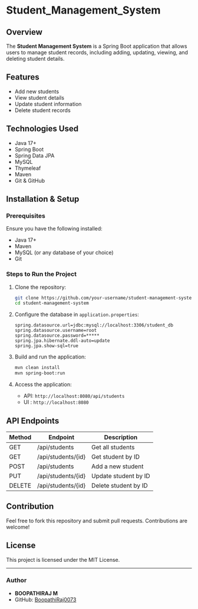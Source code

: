 # Student_Management_System

## Overview
The **Student Management System** is a Spring Boot application that allows users to manage student records, including adding, updating, viewing, and deleting student details.

## Features
- Add new students
- View student details
- Update student information
- Delete student records


## Technologies Used
- Java 17+
- Spring Boot
- Spring Data JPA
- MySQL 
- Thymeleaf 
- Maven
- Git & GitHub

## Installation & Setup
### Prerequisites
Ensure you have the following installed:
- Java 17+
- Maven
- MySQL (or any database of your choice)
- Git

### Steps to Run the Project
1. Clone the repository:
   ```bash
   git clone https://github.com/your-username/student-management-system.git
   cd student-management-system
   ```

2. Configure the database in `application.properties`:
   ```properties
   spring.datasource.url=jdbc:mysql://localhost:3306/student_db
   spring.datasource.username=root
   spring.datasource.password=*****
   spring.jpa.hibernate.ddl-auto=update
   spring.jpa.show-sql=true
   ```

3. Build and run the application:
   ```bash
   mvn clean install
   mvn spring-boot:run
   ```

4. Access the application:
   - API: `http://localhost:8080/api/students`
   - UI : `http://localhost:8080`

## API Endpoints
| Method | Endpoint          | Description              |
|--------|-------------------|--------------------------|
| GET    | /api/students     | Get all students         |
| GET    | /api/students/{id}| Get student by ID        |
| POST   | /api/students     | Add a new student        |
| PUT    | /api/students/{id}| Update student by ID     |
| DELETE | /api/students/{id}| Delete student by ID     |

## Contribution
Feel free to fork this repository and submit pull requests. Contributions are welcome!

## License
This project is licensed under the MIT License.

---

### Author
- **BOOPATHIRAJ M**
- GitHub: [BoopathiRaj0073]((https://github.com/BoopathiRaj0073/Student_Management_System))

